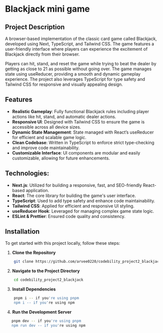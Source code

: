 # Blackjack mini game

## Project Description

A browser-based implementation of the classic card game called Blackjack, developed using Next, TypeScript, and Tailwind CSS. The game features a user-friendly interface where players can experience the excitement of Blackjack directly from their browser.

Players can hit, stand, and reset the game while trying to beat the dealer by getting as close to 21 as possible without going over. The game manages state using useReducer, providing a smooth and dynamic gameplay experience. The project also leverages TypeScript for type safety and Tailwind CSS for responsive and visually appealing design.

## Features

-   **Realistic Gameplay**: Fully functional Blackjack rules including player actions like hit, stand, and automatic dealer actions.
-   **Responsive UI**: Designed with Tailwind CSS to ensure the game is accessible across all device sizes.
-   **Dynamic State Management**: State managed with React’s useReducer for efficient and scalable game logic.
-   **Clean Codebase**: Written in TypeScript to enforce strict type-checking and improve code maintainability.
-   **Customizable Interface**: UI components are modular and easily customizable, allowing for future enhancements.

## Technologies:

-   **Next.js**: Utilized for building a responsive, fast, and SEO-friendly React-based application.
-   **React**: The core library for building the game's user interface.
-   **TypeScript**: Used to add type safety and enhance code maintainability.
-   **Tailwind CSS**: Applied for efficient and responsive UI styling.
-   **useReducer Hook**: Leveraged for managing complex game state logic.
-   **ESLint & Prettier**: Ensured code quality and consistency.

## Installation

To get started with this project locally, follow these steps:

1. **Clone the Repository**

```bash
    git clone https://github.com/arvee0220/codebility_project2_blackjack
```

2. **Navigate to the Project Directory**

```bash
    cd codebility_project2_blackjack
```

3. **Install Dependencies**

```bash
    pnpm i -- if you're using pnpm
    npm i -- if you're using npm
```

4. **Run the Development Server**

```bash
   pnpm dev -- if you're using pnpm
   npm run dev -- if you're using npm
```
